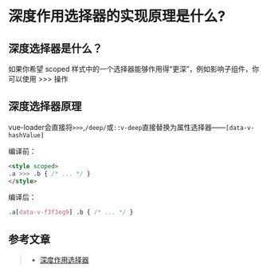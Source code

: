# 深度作用选择器的实现原理是什么?

## 深度选择器是什么？

如果你希望 scoped 样式中的一个选择器能够作用得“更深”，例如影响子组件，你可以使用 >>> 操作

## 深度选择器原理

vue-loader会直接将`>>>`,`/deep/`或`::v-deep`直接替换为属性选择器——`[data-v-hashValue]`

编译前：
```html
<style scoped>
.a >>> .b { /* ... */ }
</style>
```

编译后：

```css
.a[data-v-f3f3eg9] .b { /* ... */ }
```

## 参考文章

> * [深度作用选择器](https://vue-loader.vuejs.org/zh/guide/scoped-css.html#%E6%B7%B1%E5%BA%A6%E4%BD%9C%E7%94%A8%E9%80%89%E6%8B%A9%E5%99%A8)

